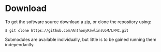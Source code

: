 # Download

To get the software source download a zip, or clone the repository using:

	$ git clone https://github.com/AnthonyRawlinsUoM/LFMC.git

Submodules are available individually, but little is to be gained running them independantly.